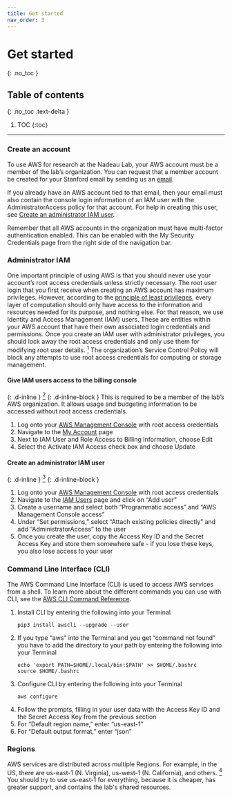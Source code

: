 ```yaml
---
title: Get started
nav_order: 3
---
```


# Get started
{: .no_toc }

## Table of contents
{: .no_toc .text-delta }

1. TOC
{:toc}

---

### Create an account
To use AWS for research at the Nadeau Lab, your AWS account must be a member of the lab’s organization.
You can request that a member account be created for your Stanford email by sending us an
[email](mailto:nadeau-aws@stanford.edu).

If you already have an AWS account tied to that email, then your email must also contain the console login information of an IAM user with the AdministratorAccess policy for that account.
For help in creating this user, see
[Create an administrator IAM user](#create-an-administrator-iam-user).

Remember that all AWS accounts in the organization must have multi-factor authentication enabled.
This can be enabled with the My Security Credentials page from the right side of the navigation bar.

### Administrator IAM
One important principle of using AWS is that you should never use your account’s root access credentials unless strictly necessary.
The root user login that you first receive when creating an AWS account has maximum privileges.
However, according to the
[principle of least privileges](https://en.wikipedia.org/wiki/Principle_of_least_privilege),
every layer of computation should only have access to the information and resources needed for its purpose, and nothing else.
For that reason, we use Identity and Access Management (IAM) users.
These are entities within your AWS account that have their own associated login credentials and permissions.
Once you create an IAM user with administrator privileges, you should lock away the root access credentials and only use them for modifying root user details.
[<sup>1</sup>](https://docs.aws.amazon.com/IAM/latest/UserGuide/id_root-user.html)
The organization’s Service Control Policy will block any attempts to use root access credentials for computing or storage management.

#### Give IAM users access to the billing console
{: .d-inline }
[<sup>2</sup>](https://docs.aws.amazon.com/awsaccountbilling/latest/aboutv2/grantaccess.html)
{: .d-inline-block }
This is required to be a member of the lab’s AWS organization.
It allows usage and budgeting information to be accessed without root access credentials.
1. Log onto your [AWS Management Console](https://console.aws.amazon.com) with root access credentials
1. Navigate to the [My Account](https://console.aws.amazon.com/billing/home?#/account) page
1. Next to IAM User and Role Access to Billing Information, choose Edit
1. Select the Activate IAM Access check box and choose Update

#### Create an administrator IAM user
{: .d-inline }
[<sup>3</sup>](https://docs.aws.amazon.com/IAM/latest/UserGuide/id_users_create.html#id_users_create_console)
{: .d-inline-block }
1. Log onto your [AWS Management Console](https://console.aws.amazon.com) with root access credentials
1. Navigate to the [IAM Users](https://console.aws.amazon.com/iam/home#/users) page and click on “Add user”
1. Create a username and select both “Programmatic access” and “AWS Management Console access”
1. Under “Set permissions,” select “Attach existing policies directly” and add “AdministratorAccess” to the user
1. Once you create the user, copy the Access Key ID and the Secret Access Key and store them somewhere safe - if you lose these keys, you also lose access to your user

### Command Line Interface (CLI)
The AWS Command Line Interface (CLI) is used to access AWS services from a shell.
To learn more about the different commands you can use with CLI, see the
[AWS CLI Command Reference](https://docs.aws.amazon.com/cli/latest/index.html).
1. Install CLI by entering the following into your Terminal
	```
	pip3 install awscli --upgrade --user
	```
1. If you type “aws” into the Terminal and you get “command not found” you have to add the directory to your path by entering the following into your Terminal
	```
	echo 'export PATH=$HOME/.local/bin:$PATH' >> $HOME/.bashrc
	source $HOME/.bashrc
	```
1. Configure CLI by entering the following into your Terminal
	```
	aws configure
	```
1. Follow the prompts, filling in your user data with the Access Key ID and the Secret Access Key from the previous section
1. For “Default region name,” enter “us-east-1”
1. For “Default output format,” enter “json”

### Regions
AWS services are distributed across multiple Regions.
For example, in the US, there are us-east-1 (N. Virginia), us-west-1 (N. California), and others.
[<sup>4</sup>](https://docs.aws.amazon.com/AWSEC2/latest/UserGuide/using-regions-availability-zones.html)
You should try to use us-east-1 for everything, because it is cheaper, has greater support, and contains the lab's shared resources.

